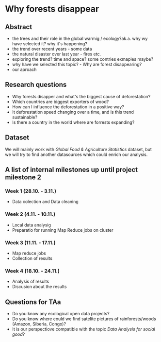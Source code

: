 # Why forests disappear

## Abstract
- the trees and their role in the global warmig / ecology?ak.a. why wy have selected it? why it's happening?
- the trend over recent years - some data
- the natural disaster over last year - fires etc.
- exploring the trend? time and space? some contries exmaples maybe?
- why have we selected this topic? - Why are forest disappearing?
- our aproach

## Research questions
- Why forests disapper and what's the biggest cause of deforestation?
- Which countries are biggest exporters of wood?
- How can I influence the deforestation in a positive way?
- It deforestation speed changing over a time, and is this trend sustainable?
- Is there a country in the world where are forrests expanding?

## Dataset
We will mainly work with *Global Food & Agriculture Statistics* dataset, but we will try to find another datasources which could enrich our analysis.

## A list of internal milestones up until project milestone 2
### Week 1 (28.10. - 3.11.)
- Data colection and Data cleaning
### Week 2 (4.11. - 10.11.)
- Local data analysig
- Preparatio for running Map Reduce jobs on cluster
### Week 3 (11.11. - 17.11.)
- Map reduce jobs
- Collection of results
### Week 4 (18.10. - 24.11.)
- Analysis of results
- Discusion about the results


## Questions for TAa
- Do you know any ecological open data projects?
- Do you know where could we find satelite pictures of rainforests/woods (Amazon, Siberia, Congo)?
- It is our perspectiove compatible with the topic _Data Analysis for social good_?
